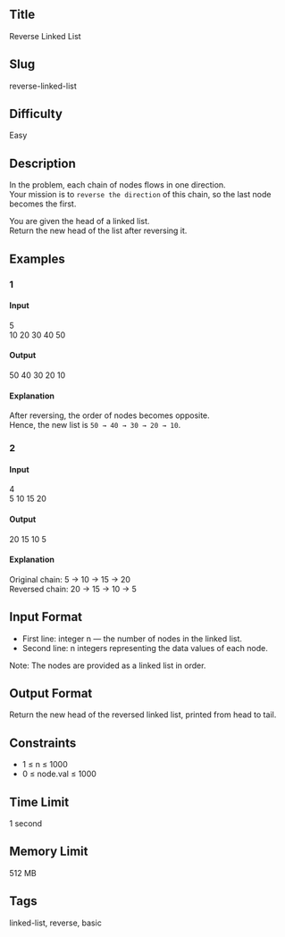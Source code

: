 ## Title  
Reverse Linked List  

## Slug  
reverse-linked-list  

## Difficulty  
Easy  

## Description  

In the problem, each chain of nodes flows in one direction.  
Your mission is to `reverse the direction` of this chain, so the last node becomes the first.  

You are given the head of a linked list.  
Return the new head of the list after reversing it.  


## Examples  

### 1  

#### Input  
5  
10 20 30 40 50  

#### Output  
50 40 30 20 10  

#### Explanation  
After reversing, the order of nodes becomes opposite.  
Hence, the new list is `50 → 40 → 30 → 20 → 10`.  


### 2  

#### Input  
4  
5 10 15 20  

#### Output  
20 15 10 5  

#### Explanation  
Original chain: 5 → 10 → 15 → 20  
Reversed chain: 20 → 15 → 10 → 5  


## Input Format  
- First line: integer n — the number of nodes in the linked list.  
- Second line: n integers representing the data values of each node.  

Note: The nodes are provided as a linked list in order.  


## Output Format  
Return the new head of the reversed linked list, printed from head to tail.  


## Constraints  
- 1 ≤ n ≤ 1000  
- 0 ≤ node.val ≤ 1000  


## Time Limit  
1 second  

## Memory Limit  
512 MB  


## Tags  
linked-list, reverse, basic
